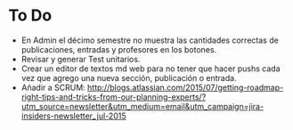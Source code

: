 # To Do

 * En Admin el décimo semestre no muestra las cantidades correctas de publicaciones, entradas y profesores en los botones.
 * Revisar y generar Test unitarios.
 * Crear un editor de textos md web para no tener que hacer pushs cada vez que agrego una nueva sección, publicación o entrada.
 * Añadir a SCRUM: http://blogs.atlassian.com/2015/07/getting-roadmap-right-tips-and-tricks-from-our-planning-experts/?utm_source=newsletter&utm_medium=email&utm_campaign=jira-insiders-newsletter_jul-2015
